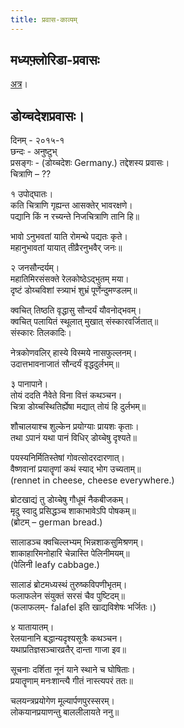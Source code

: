 ```yaml
---
title: प्रवास-काव्यम्
---  
```


## मध्यफ़्लोरिडा-प्रवासः

[अत्र](https://docs.google.com/document/d/1_OI-gmCOzNTh8Thfbm_RB4-KKKAq7xxiolIpU3ankM8/pub)।

## डोय्चदेशप्रवासः।

दिनम् \- २०१५-१  
छन्दः \- अनुष्टुभ्  
प्रसङ्गः \- (डोय्चदेशः Germany.) तद्देशस्य प्रवासः।  
चित्राणि – ??  

१ उपोद्घातः।  
कति चित्राणि गृह्यन्त आसक्तेर् भावरक्षणे।  
पद्यानि किं न रच्यन्ते निजचित्राणि तानि हि॥  

भावो ऽनुभवतां याति रोमन्थे पद्यतः कृते।  
महानुभावतां यायात् तीव्रैरनुभवैर् जनः॥  

२ जनसौन्दर्यम्।  
महातिमिरसंसक्ते रेलकोष्ठेऽद्भुतम् मया।  
दृष्टं डोय्चविशां स्त्र्याभं शुभ्रं पूर्णेन्दुमण्डलम्॥  

क्वचित् तिष्ठति वृद्धासु सौन्दर्यं यौवनोद्भवम्।  
क्वचित् पलायितं स्थूलात् मुखात् संस्कारवर्जितात्॥  
संस्कारः तिलकादिः।  

नेत्रकोणवलिर् हास्ये विस्मये नासफुल्लनम्।  
उदात्तभावनाजातं सौन्दर्यं वृद्धदुर्लभम्॥  

३ पानापाने।  
तोयं ददति नैवेते विना वित्तं कथञ्चन।  
चित्रा डोय्चस्थितिर्ह्येषा मद्यात् तोयं हि दुर्लभम्॥  

शौचालयाश्च शुल्केन प्रयोग्याः प्रायशः कृताः।  
तथा ऽपानं यथा पानं विधिर् डोय्चेषु दृश्यते॥  

पयस्यनिर्मितिस्तेषां गोवत्सोदरदारणात्।  
वैष्णवानां प्रयातॄणां कथं स्याद् भोग उच्यताम्॥  
(rennet in cheese, cheese everywhere.)  

ब्रोटखाद्यं तु डोय्चेषु गौधूमं नैकबीजकम्।  
मृदु स्वादु प्रसिद्धञ्च शाकाभावेऽपि पोषकम्॥  
(ब्रोटम् – german bread.)  

सालाडञ्च क्वचिल्लभ्यम् भिन्नशाकसुमिश्रणम्।  
शाकाहारिमनोहारि चेन्नास्ति पेलिनीमयम्॥  
(पेलिनी leafy cabbage.)  

सालाडं ब्रोटमध्यस्थं तुरुष्कविपणीभृतम्।  
फलाफलेन संयुक्तं सरसं चैव पुष्टिदम्॥  
(फलाफलम्\- falafel इति खाद्यविशेषः भर्जितः।)  

४ यातायातम्।  
रेलयानानि बद्धान्यदृश्यसूत्रैः कथञ्चन।  
यथाप्रतिज्ञसञ्चारव्रतैर् दान्ता गाजा इव॥  

सूचनाः दर्शिता नूनं याने स्थाने च घोषिताः।  
प्रयातॄणाम् मनःशान्त्यै गीतं नास्त्यपरं ततः॥  

चलयन्त्रप्रयोगेण मूल्यार्पणपुरस्सरम्।  
लोकयानप्रयाणन्तु बाललीलायते ननु॥